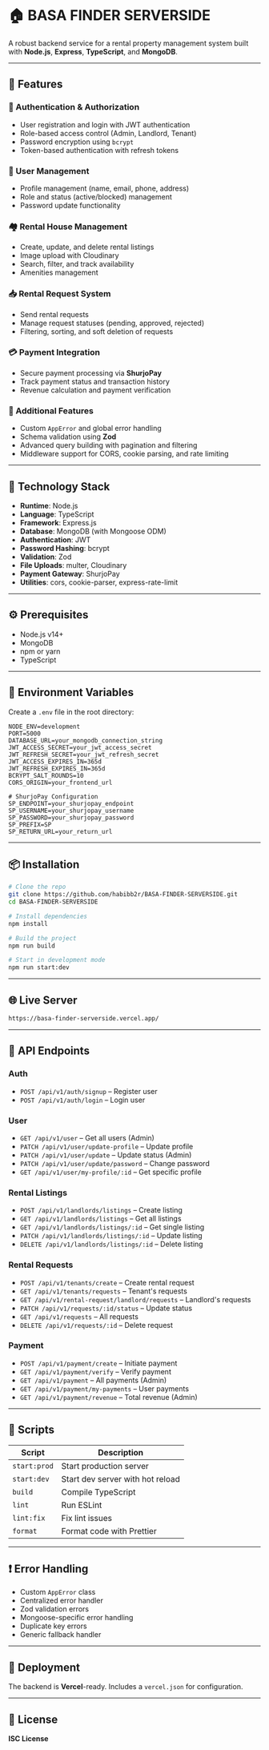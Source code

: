# 🏠 BASA FINDER SERVERSIDE

A robust backend service for a rental property management system built with **Node.js**, **Express**, **TypeScript**, and **MongoDB**.

---

## 🚀 Features

### 🔐 Authentication & Authorization
- User registration and login with JWT authentication
- Role-based access control (Admin, Landlord, Tenant)
- Password encryption using `bcrypt`
- Token-based authentication with refresh tokens

### 👥 User Management
- Profile management (name, email, phone, address)
- Role and status (active/blocked) management
- Password update functionality

### 🏘️ Rental House Management
- Create, update, and delete rental listings
- Image upload with Cloudinary
- Search, filter, and track availability
- Amenities management

### 📥 Rental Request System
- Send rental requests
- Manage request statuses (pending, approved, rejected)
- Filtering, sorting, and soft deletion of requests

### 💳 Payment Integration
- Secure payment processing via **ShurjoPay**
- Track payment status and transaction history
- Revenue calculation and payment verification

### 🧰 Additional Features
- Custom `AppError` and global error handling
- Schema validation using **Zod**
- Advanced query building with pagination and filtering
- Middleware support for CORS, cookie parsing, and rate limiting

---

## 🧱 Technology Stack

- **Runtime**: Node.js  
- **Language**: TypeScript  
- **Framework**: Express.js  
- **Database**: MongoDB (with Mongoose ODM)  
- **Authentication**: JWT  
- **Password Hashing**: bcrypt  
- **Validation**: Zod  
- **File Uploads**: multer, Cloudinary  
- **Payment Gateway**: ShurjoPay  
- **Utilities**: cors, cookie-parser, express-rate-limit  

---

## ⚙️ Prerequisites

- Node.js v14+
- MongoDB
- npm or yarn
- TypeScript

---

## 📁 Environment Variables

Create a `.env` file in the root directory:

```env
NODE_ENV=development
PORT=5000
DATABASE_URL=your_mongodb_connection_string
JWT_ACCESS_SECRET=your_jwt_access_secret
JWT_REFRESH_SECRET=your_jwt_refresh_secret
JWT_ACCESS_EXPIRES_IN=365d
JWT_REFRESH_EXPIRES_IN=365d
BCRYPT_SALT_ROUNDS=10
CORS_ORIGIN=your_frontend_url

# ShurjoPay Configuration
SP_ENDPOINT=your_shurjopay_endpoint
SP_USERNAME=your_shurjopay_username
SP_PASSWORD=your_shurjopay_password
SP_PREFIX=SP
SP_RETURN_URL=your_return_url
```

---

## 📦 Installation

```bash
# Clone the repo
git clone https://github.com/habibb2r/BASA-FINDER-SERVERSIDE.git
cd BASA-FINDER-SERVERSIDE

# Install dependencies
npm install

# Build the project
npm run build

# Start in development mode
npm run start:dev
```

---

## 🌐 Live Server

```bash
https://basa-finder-serverside.vercel.app/
```

---

## 📡 API Endpoints

### Auth
- `POST /api/v1/auth/signup` – Register user  
- `POST /api/v1/auth/login` – Login user  

### User
- `GET /api/v1/user` – Get all users (Admin)  
- `PATCH /api/v1/user/update-profile` – Update profile  
- `PATCH /api/v1/user/update` – Update status (Admin)  
- `PATCH /api/v1/user/update/password` – Change password  
- `GET /api/v1/user/my-profile/:id` – Get specific profile  

### Rental Listings
- `POST /api/v1/landlords/listings` – Create listing  
- `GET /api/v1/landlords/listings` – Get all listings  
- `GET /api/v1/landlords/listings/:id` – Get single listing  
- `PATCH /api/v1/landlords/listings/:id` – Update listing  
- `DELETE /api/v1/landlords/listings/:id` – Delete listing  

### Rental Requests
- `POST /api/v1/tenants/create` – Create rental request  
- `GET /api/v1/tenants/requests` – Tenant's requests  
- `GET /api/v1/rental-request/landlord/requests` – Landlord's requests  
- `PATCH /api/v1/requests/:id/status` – Update status  
- `GET /api/v1/requests` – All requests  
- `DELETE /api/v1/requests/:id` – Delete request  

### Payment
- `POST /api/v1/payment/create` – Initiate payment  
- `GET /api/v1/payment/verify` – Verify payment  
- `GET /api/v1/payment` – All payments (Admin)  
- `GET /api/v1/payment/my-payments` – User payments  
- `GET /api/v1/payment/revenue` – Total revenue (Admin)  

---

## 📜 Scripts

| Script             | Description                      |
|--------------------|----------------------------------|
| `start:prod`       | Start production server          |
| `start:dev`        | Start dev server with hot reload |
| `build`            | Compile TypeScript               |
| `lint`             | Run ESLint                       |
| `lint:fix`         | Fix lint issues                  |
| `format`           | Format code with Prettier        |

---

## ❗ Error Handling

- Custom `AppError` class  
- Centralized error handler  
- Zod validation errors  
- Mongoose-specific error handling  
- Duplicate key errors  
- Generic fallback handler  

---

## 🚀 Deployment

The backend is **Vercel**-ready. Includes a `vercel.json` for configuration.

---

## 🪪 License

**ISC License**
